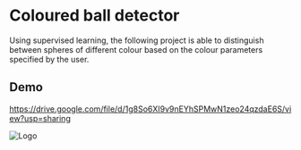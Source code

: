 
# Coloured ball detector

Using supervised learning, the following project is able to distinguish between spheres of different colour based on the colour parameters specified by the user.



## Demo

https://drive.google.com/file/d/1g8So6XI9v9nEYhSPMwN1zeo24qzdaE6S/view?usp=sharing

![Logo](https://encrypted-tbn0.gstatic.com/images?q=tbn:ANd9GcTynRRT0IEiIbTC0bbRvtcOg6b4Ah_jwzwRxQ&usqp=CAU)


